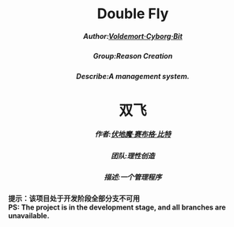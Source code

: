 <center>
    <h1>Double Fly</h1>
    <h5>Author:<a href="https://github.com/Voldemort230102">Voldemort·Cyborg·Bit</a></h5>
    <h5>Group:Reason Creation</h5>
    <h5>Describe:A management system.</h5>
</center>
<center>
    <h1>双飞</h1>
    <h5>作者:<a href="https://github.com/Voldemort230102">伏地魔·赛布格·比特</a></h5>
    <h5>团队:理性创造</h5>
    <h5>描述:一个管理程序</h5>
</center>
<strong>提示：该项目处于开发阶段全部分支不可用</strong>
<br>
<strong>PS: The project is in the development stage, and all branches are unavailable.</strong>